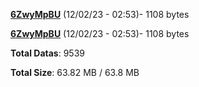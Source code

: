 [**6ZwyMpBU**](/data/6ZwyMpBU.txt) (12/02/23 - 02:53)- 1108 bytes

[**6ZwyMpBU**](/data/6ZwyMpBU.txt) (12/02/23 - 02:53)- 1108 bytes

**Total Datas**: 9539

**Total Size**: 63.82 MB / 63.8 MB